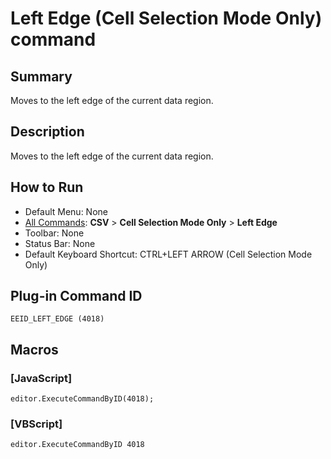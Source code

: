 # Left Edge (Cell Selection Mode Only) command

## Summary

Moves to the left edge of the current data region.

## Description

Moves to the left edge of the current data region.

## How to Run

- Default Menu: None
- [All Commands](../tools/all_commands): **CSV** \> **Cell Selection Mode Only** \> **Left Edge**
- Toolbar: None
- Status Bar: None
- Default Keyboard Shortcut: CTRL+LEFT ARROW (Cell Selection Mode Only)

## Plug-in Command ID

```
EEID_LEFT_EDGE (4018)```

## Macros

### \[JavaScript\]

```
editor.ExecuteCommandByID(4018);
```

### \[VBScript\]

```
editor.ExecuteCommandByID 4018
```
